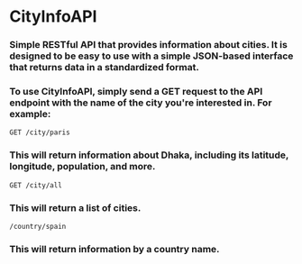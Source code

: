 # CityInfoAPI

### Simple RESTful API that provides information about cities. It is designed to be easy to use with a simple JSON-based interface that returns data in a standardized format.

### To use CityInfoAPI, simply send a GET request to the API endpoint with the name of the city you're interested in. For example:
```
GET /city/paris
```
### This will return information about Dhaka, including its latitude, longitude, population, and more.
```
GET /city/all
```
### This will return a list of cities.
```
/country/spain
```
### This will return information by a country name.
